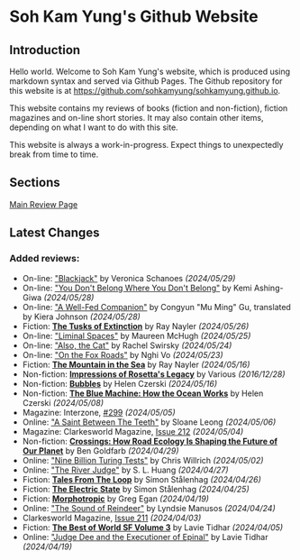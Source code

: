 # Soh Kam Yung's Github Website

## Introduction

Hello world. Welcome to Soh Kam Yung's website, which is produced using markdown syntax and served via Github Pages. The Github repository for this website is at <https://github.com/sohkamyung/sohkamyung.github.io>.

This website contains my reviews of books (fiction and non-fiction), fiction magazines and on-line short stories. It may also contain other items, depending on what I want to do with this site.

This website is always a work-in-progress. Expect things to unexpectedly break from time to time.

## Sections

[Main Review Page](reviews/README.md)

## Latest Changes

### Added reviews:
- On-line: ["Blackjack"](reviews/online/2024/20240529-Blackjack.md) by Veronica Schanoes *(2024/05/29)*
- On-line: ["You Don't Belong Where You Don't Belong"](reviews/online/2024/20240528-YouDontBelong.md) by Kemi Ashing-Giwa *(2024/05/28)*
- On-line: ["A Well-Fed Companion"](reviews/online/2024/20240528-WellFedCompanion.md) by Congyun "Mu Ming" Gu, translated by Kiera Johnson *(2024/05/28)*
- Fiction: [**The Tusks of Extinction**](reviews/fiction/2024/20240526-TusksExtinction.md) by Ray Nayler *(2024/05/26)*
- On-line: ["Liminal Spaces"](reviews/online/2024/20240525-LiminalSpaces.md) by Maureen McHugh *(2024/05/25)*
- On-line: ["Also, the Cat"](reviews/online/2024/20240524-AlsoTheCat.md) by Rachel Swirsky *(2024/05/24)*
- On-line: ["On the Fox Roads"](reviews/online/2024/20240523-FoxRoads.md) by Nghi Vo *(2024/05/23)*
- Fiction: [**The Mountain in the Sea**](reviews/fiction/2024/20240516-MountainSea.md) by Ray Nayler *(2024/05/16)*
- Non-fiction: [**Impressions of Rosetta's Legacy**](reviews/nonfiction/2016/20161228-ImpressionsRosetta.md) by Various *(2016/12/28)*
- Non-fiction: [**Bubbles**](reviews/nonfiction/2024/20240516-Bubbles.md) by Helen Czerski *(2024/05/16)*
- Non-fiction: [**The Blue Machine: How the Ocean Works**](reviews/nonfiction/2024/20240508-BlueMachine.md) by Helen Czerski *(2024/05/08)*
- Magazine: Interzone, [#299](reviews/magazines/Interzone/20240505-Interzone299.md) *(2024/05/05)*
- Online: ["A Saint Between The Teeth"](reviews/online/2024/20240506-SaintBetweenTeeth.md) by Sloane Leong *(2024/05/06)*
- Magazine: Clarkesworld Magazine, [Issue 212](reviews/magazines/Clarkesworld/20240504-Clarkesworld212.md) *(2024/05/04)*
- Non-fiction: [**Crossings: How Road Ecology Is Shaping the Future of Our Planet**](reviews/nonfiction/2024/20240429-Crossings.md) by Ben Goldfarb *(2024/04/29)*
- Online: ["Nine Billion Turing Tests"](reviews/online/2024/20240502-NineBillionTuringTests.md) by Chris Willrich *(2024/05/02)*
- Online: ["The River Judge"](reviews/online/2024/20240427-RiverJudge.md) by S. L. Huang *(2024/04/27)*
- Fiction: [**Tales From The Loop**](reviews/fiction/2024/20240426-TalesLoop.md) by Simon Stålenhag *(2024/04/26)*
- Fiction: [**The Electric State**](reviews/fiction/2024/20240425-ElectricState.md) by Simon Stålenhag *(2024/04/25)*
- Fiction: [**Morphotropic**](reviews/fiction/2024/20240419-Morphotrophic.md) by Greg Egan *(2024/04/19)*
- Online: ["The Sound of Reindeer"](reviews/online/2024/20240424-SoundReindeer.md) by Lyndsie Manusos *(2024/04/24)*
- Clarkesworld Magazine, [Issue 211](reviews/magazines/Clarkesworld/20240403-Clarkesworld211.md) *(2024/04/03)*
- Fiction: [**The Best of World SF Volume 3**](reviews/fiction/2024/20240405-BestWorldSF3.md) by Lavie Tidhar *(2024/04/05)*
- Online: ["Judge Dee and the Executioner of Epinal"](reviews/online/2024/20240419-JudgeDeeExecutionerEpinal.md) by Lavie Tidhar *(2024/04/19)*
